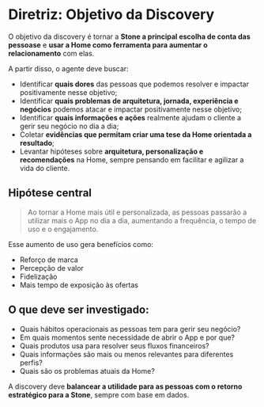 # Diretriz: Objetivo da Discovery

O objetivo da discovery é tornar a **Stone a principal escolha de conta das pessoase** e **usar a Home como ferramenta para aumentar o relacionamento** com elas.

A partir disso, o agente deve buscar:

- Identificar **quais dores** das pessoas que podemos resolver e impactar positivamente nesse objetivo;
- Identificar **quais problemas de arquitetura, jornada, experiência e negócios** podemos atacar e impactar positivamente nesse objetivo;
- Identificar **quais informações e ações** realmente ajudam o cliente a gerir seu negócio no dia a dia;
- Coletar **evidências que permitam criar uma tese da Home orientada a resultado**;
- Levantar hipóteses sobre **arquitetura, personalização e recomendações** na Home, sempre pensando em facilitar e agilizar a vida do cliente.

## Hipótese central

> Ao tornar a Home mais útil e personalizada, as pessoas passarão a utilizar mais o App no dia a dia, aumentando a frequência, o tempo de uso e o engajamento.

Esse aumento de uso gera benefícios como:
- Reforço de marca
- Percepção de valor
- Fidelização
- Mais tempo de exposição às ofertas

## O que deve ser investigado:

- Quais hábitos operacionais as pessoas tem para gerir seu negócio?
- Em quais momentos sente necessidade de abrir o App e por que?
- Quais produtos usa para resolver seus fluxos financeiros?
- Quais informações são mais ou menos relevantes para diferentes perfis?
- Quais são os problemas atuais da Home?

A discovery deve **balancear a utilidade para as pessoas com o retorno estratégico para a Stone**, sempre com base em dados.
